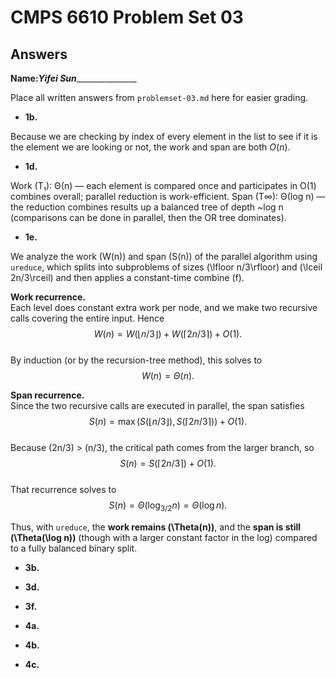 # CMPS 6610 Problem Set 03
## Answers

**Name:**_____Yifei Sun____________________


Place all written answers from `problemset-03.md` here for easier grading.




- **1b.**

Because we are checking by index of every element in the list to see if it is the element we are looking or not, the work and span are both $O(n)$. 



- **1d.**

Work (T₁): Θ(n) — each element is compared once and participates in O(1) combines overall; parallel reduction is work-efficient. 
Span (T∞): Θ(log n) — the reduction combines results up a balanced tree of depth ~log n (comparisons can be done in parallel, then the OR tree dominates).



- **1e.**

We analyze the work \(W(n)\) and span \(S(n)\) of the parallel algorithm using `ureduce`, which splits into subproblems of sizes \(\lfloor n/3\rfloor\) and \(\lceil 2n/3\rceil\) and then applies a constant-time combine \(f\).  

**Work recurrence.**  
Each level does constant extra work per node, and we make two recursive calls covering the entire input.  Hence  
$$W(n) = W\bigl(\lfloor n/3\rfloor\bigr)\;+\;W\bigl(\lceil 2n/3\rceil\bigr)\;+\;O(1).$$  
By induction (or by the recursion-tree method), this solves to  
$$W(n) = \Theta(n).$$  

**Span recurrence.**  
Since the two recursive calls are executed in parallel, the span satisfies  
$$S(n) = \max\bigl(S(\lfloor n/3\rfloor),\, S(\lceil 2n/3\rceil)\bigr)\;+\;O(1).$$  
Because \(2n/3\) > \(n/3\), the critical path comes from the larger branch, so  
$$S(n) = S(\lceil 2n/3\rceil) + O(1).$$  
That recurrence solves to  
$$S(n) = \Theta(\log_{3/2} n) = \Theta(\log n).$$  

Thus, with `ureduce`, the **work remains \(\Theta(n)\)**, and the **span is still \(\Theta(\log n)\)** (though with a larger constant factor in the log) compared to a fully balanced binary split.



- **3b.**




- **3d.**





- **3f.**




- **4a.**




- **4b.**





- **4c.**




